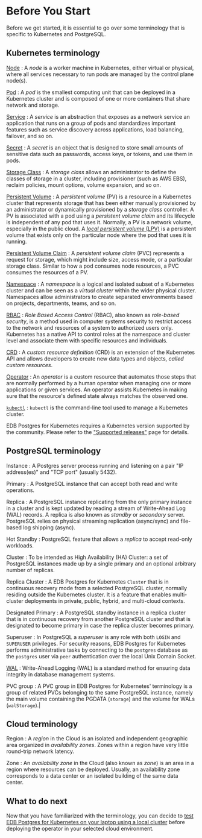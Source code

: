 # Before You Start

Before we get started, it is essential to go over some terminology that is
specific to Kubernetes and PostgreSQL.

## Kubernetes terminology

[Node](https://kubernetes.io/docs/concepts/architecture/nodes/)
: A *node* is a worker machine in Kubernetes, either virtual or physical, where
  all services necessary to run pods are managed by the control plane node(s).

[Pod](https://kubernetes.io/docs/concepts/workloads/pods/pod/)
: A *pod* is the smallest computing unit that can be deployed in a Kubernetes
  cluster and is composed of one or more containers that share network and
  storage.

[Service](https://kubernetes.io/docs/concepts/services-networking/service/)
: A *service* is an abstraction that exposes as a network service an
  application that runs on a group of pods and standardizes important features
  such as service discovery across applications, load balancing, failover, and so
  on.

[Secret](https://kubernetes.io/docs/concepts/configuration/secret/)
: A *secret* is an object that is designed to store small amounts of sensitive
  data such as passwords, access keys, or tokens, and use them in pods.

[Storage Class](https://kubernetes.io/docs/concepts/storage/storage-classes/)
: A *storage class* allows an administrator to define the classes of storage in
  a cluster, including provisioner (such as AWS EBS), reclaim policies, mount
  options, volume expansion, and so on.

[Persistent Volume](https://kubernetes.io/docs/concepts/storage/persistent-volumes/)
: A *persistent volume* (PV) is a resource in a Kubernetes cluster that
  represents storage that has been either manually provisioned by an
  administrator or dynamically provisioned by a *storage class* controller. A PV
  is associated with a pod using a *persistent volume claim* and its lifecycle is
  independent of any pod that uses it. Normally, a PV is a network volume,
  especially in the public cloud. A [*local persistent volume*
  (LPV)](https://kubernetes.io/docs/concepts/storage/volumes/#local) is a
  persistent volume that exists only on the particular node where the pod that
  uses it is running.

[Persistent Volume Claim](https://kubernetes.io/docs/concepts/storage/persistent-volumes/#persistentvolumeclaims)
: A *persistent volume claim* (PVC) represents a request for storage, which
  might include size, access mode, or a particular storage class. Similar to how
  a pod consumes node resources, a PVC consumes the resources of a PV.

[Namespace](https://kubernetes.io/docs/concepts/overview/working-with-objects/namespaces/)
: A *namespace* is a logical and isolated subset of a Kubernetes cluster and
  can be seen as a *virtual cluster* within the wider physical cluster.
  Namespaces allow administrators to create separated environments based on
  projects, departments, teams, and so on.

[RBAC](https://kubernetes.io/docs/reference/access-authn-authz/rbac/)
: *Role Based Access Control* (RBAC), also known as *role-based security*, is a
  method used in computer systems security to restrict access to the network and
  resources of a system to authorized users only. Kubernetes has a native API to
  control roles at the namespace and cluster level and associate them with
  specific resources and individuals.

[CRD](https://kubernetes.io/docs/concepts/extend-kubernetes/api-extension/custom-resources/)
: A *custom resource definition* (CRD) is an extension of the Kubernetes API
  and allows developers to create new data types and objects, *called custom
  resources*.

[Operator](https://kubernetes.io/docs/concepts/extend-kubernetes/operator/)
: An *operator* is a custom resource that automates those steps that are
  normally performed by a human operator when managing one or more applications
  or given services. An operator assists Kubernetes in making sure that the
  resource's defined state always matches the observed one.

[`kubectl`](https://kubernetes.io/docs/reference/kubectl/overview/)
: `kubectl` is the command-line tool used to manage a Kubernetes cluster.

EDB Postgres for Kubernetes requires a Kubernetes version supported by the community. Please refer to the
["Supported releases"](supported_releases.md) page for details.

## PostgreSQL terminology

Instance
: A Postgres server process running and listening on a pair "IP address(es)"
  and "TCP port" (usually 5432).

Primary
: A PostgreSQL instance that can accept both read and write operations.

Replica
: A PostgreSQL instance replicating from the only primary instance in a
  cluster and is kept updated by reading a stream of Write-Ahead Log (WAL)
  records. A replica is also known as *standby* or *secondary* server. PostgreSQL
  relies on physical streaming replication (async/sync) and file-based log
  shipping (async).

Hot Standby
: PostgreSQL feature that allows a *replica* to accept read-only workloads.

Cluster
: To be intended as High Availability (HA) Cluster: a set of PostgreSQL
  instances made up by a single primary and an optional arbitrary number of
  replicas.

Replica Cluster
: A EDB Postgres for Kubernetes `Cluster` that is in continuous recovery mode from a selected
  PostgreSQL cluster, normally residing outside the Kubernetes cluster. It is a
  feature that enables multi-cluster deployments in private, public, hybrid, and
  multi-cloud contexts.

Designated Primary
: A PostgreSQL standby instance in a replica cluster that is in continuous
  recovery from another PostgreSQL cluster and that is designated to become
  primary in case the replica cluster becomes primary.

Superuser
: In PostgreSQL a *superuser* is any role with both `LOGIN` and `SUPERUSER`
  privileges. For security reasons, EDB Postgres for Kubernetes performs administrative tasks
  by connecting to the `postgres` database as the `postgres` user via `peer`
  authentication over the local Unix Domain Socket.

[WAL](https://www.postgresql.org/docs/current/wal-intro.html)
: Write-Ahead Logging (WAL) is a standard method for ensuring data integrity in
  database management systems.

PVC group
: A PVC group in EDB Postgres for Kubernetes' terminology is a group of related PVCs
  belonging to the same PostgreSQL instance, namely the main volume containing
  the PGDATA (`storage`) and the volume for WALs (`walStorage`).|


## Cloud terminology

Region
: A *region* in the Cloud is an isolated and independent geographic area
  organized in *availability zones*. Zones within a region have very little
  round-trip network latency.

Zone
: An *availability zone* in the Cloud (also known as *zone*) is an area in a
  region where resources can be deployed. Usually, an availability zone
  corresponds to a data center or an isolated building of the same data center.

## What to do next

Now that you have familiarized with the terminology, you can decide to
[test EDB Postgres for Kubernetes on your laptop using a local cluster](quickstart.md) before
deploying the operator in your selected cloud environment.
